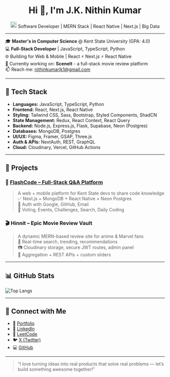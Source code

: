<h1 align="center">Hi 👋, I'm J.K. Nithin Kumar</h1>
<p align="center">
  <img src="https://upload.wikimedia.org/wikipedia/commons/6/6a/JavaScript-logo.png" width="20" height="20" /> Software Developer | MERN Stack | React Native | Next.js | Big Data
</p>

---

🎓 **Master's in Computer Science** @ Kent State University (GPA: 4.0)  
💻 **Full-Stack Developer** | JavaScript, TypeScript, Python  
🌐 Building for Web & Mobile | React ⚡ Next.js ⚡ React Native  
🎯 Currently working on: **SceneIt** - a full-stack movie review platform  
📫 Reach me: [nithinkumarjk1@gmail.com](mailto:nithinkumarjk1@gmail.com)

---

## 🚀 Tech Stack

- **Languages:** JavaScript, TypeScript, Python  
- **Frontend:** React, Next.js, React Native  
- **Styling:** Tailwind CSS, Sass, Bootstrap, Styled Components, ShadCN  
- **State Management:** Redux, React Context, React Query  
- **Backend:** Node.js, Express.js, Flask, Supabase, Neon (Postgres)  
- **Databases:** MongoDB, Postgres  
- **UI/UX:** Figma, Framer, GSAP, Three.js  
- **Auth & APIs:** NextAuth, REST, GraphQL  
- **Cloud:** Cloudinary, Vercel, GitHub Actions

---

## 📱 Projects

### 🚀 [FlashCode – Full-Stack Q&A Platform](https://jknithin36.github.io/welcome/)
> A web + mobile platform for Kent State devs to share code knowledge  
> ✅ Next.js + MongoDB + React Native + Neon Postgres  
> 🔐 Auth with Google, GitHub, Email  
> 🎯 Voting, Events, Challenges, Search, Daily Coding

### 🎬 Hinnit – Epic Movie Review Vault
> A dynamic MERN-based review site for anime & Marvel fans  
> 🧠 Real-time search, trending, recommendations  
> 📷 Cloudinary storage, secure JWT routes, admin panel  
> 🔄 Aggregation + REST APIs + custom sliders

---

## 📊 GitHub Stats

![Top Langs](https://github-readme-stats.vercel.app/api/top-langs/?username=jknithin36&layout=compact&theme=radical)

---

## 📎 Connect with Me

- 🔗 [Portfolio](https://jknithin36.github.io/welcome/)
- 💼 [LinkedIn](https://www.linkedin.com/in/j-k-nithin-kumar-4386b4298/)
- 🧠 [LeetCode](https://leetcode.com/u/insane414425/)
- 🐦 [X (Twitter)](https://x.com/x414423)
- 💻 [GitHub](https://github.com/jknithin36)

---

> “I love turning ideas into real products that solve real problems — let’s build something awesome together!”
